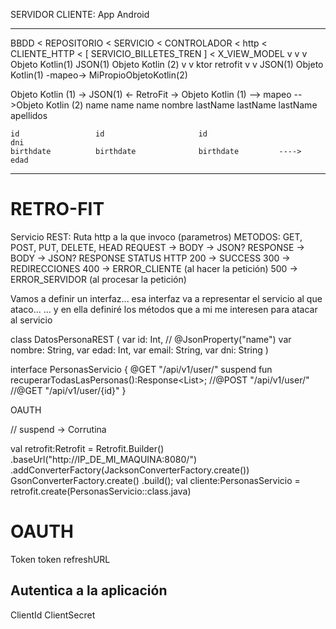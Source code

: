 

SERVIDOR                                               CLIENTE: App Android                             
---------------------------------------------          ---------------------------------------------
BBDD  <  REPOSITORIO < SERVICIO < CONTROLADOR < http < CLIENTE_HTTP < [ SERVICIO_BILLETES_TREN ] < X_VIEW_MODEL
                                         v                  v                                           v
                                   Objeto Kotlin(1)      JSON(1)                                    Objeto Kotlin (2)
                                         v                  v
                                        ktor               retrofit
                                         v                  v
                                        JSON(1)         Objeto Kotlin(1) -mapeo-> MiPropioObjetoKotlin(2)

Objeto Kotlin (1) -> JSON(1) <- RetroFit -> Objeto Kotlin (1) --> mapeo -->Objeto Kotlin (2)
    name               name                   name                           nombre
    lastName           lastName               lastName                       apellidos
                                                                             
    id                 id                     id                             dni
    birthdate          birthdate              birthdate         ---->        edad


---

# RETRO-FIT

Servicio REST:
    Ruta http a la que invoco (parametros)
    METODOS: GET, POST, PUT, DELETE, HEAD
        REQUEST -> BODY -> JSON?
        RESPONSE -> BODY -> JSON?
                    RESPONSE STATUS HTTP
                        200 -> SUCCESS
                        300 -> REDIRECCIONES
                        400 -> ERROR_CLIENTE (al hacer la petición)
                        500 -> ERROR_SERVIDOR (al procesar la petición)

Vamos a definir un interfaz... esa interfaz va a representar el servicio al que ataco... 
                           ... y en ella definiré los métodos que a mi me interesen para atacar al servicio


class DatosPersonaREST (
    var id: Int,
//    @JsonProperty("name")
    var nombre: String,
    var edad: Int,
    var email: String,
    var dni: String
)



interface PersonasServicio {
    @GET "/api/v1/user/"
    suspend fun recuperarTodasLasPersonas():Response<List<DatosPersonaREST>>;
    //@POST "/api/v1/user/"
    //@GET "/api/v1/user/{id}"
}

OAUTH

// suspend -> Corrutina

val retrofit:Retrofit = Retrofit.Builder()
                                                    .baseUrl("http://IP_DE_MI_MAQUINA:8080/")
                                                    .addConverterFactory(JacksonConverterFactory.create())
                                                                         GsonConverterFactory.create()
                                                    .build();
val cliente:PersonasServicio = retrofit.create(PersonasServicio::class.java)

# OAUTH

Token
    token
    refreshURL

## Autentica a la aplicación

ClientId
ClientSecret